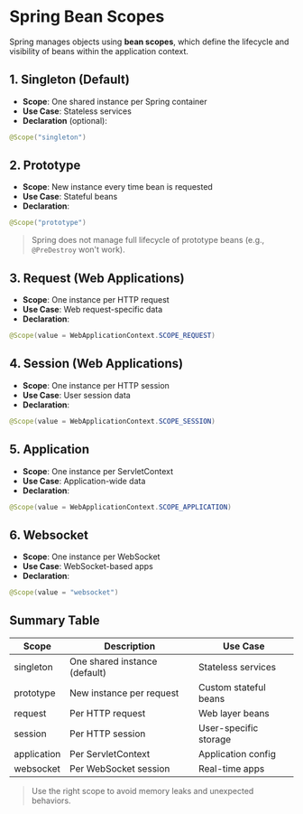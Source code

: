 # Spring Bean Scopes

Spring manages objects using **bean scopes**, which define the lifecycle and visibility of beans within the application context.

## 1. Singleton (Default)

- **Scope**: One shared instance per Spring container
- **Use Case**: Stateless services
- **Declaration** (optional):

```java
@Scope("singleton")
````

## 2. Prototype

* **Scope**: New instance every time bean is requested
* **Use Case**: Stateful beans
* **Declaration**:

```java
@Scope("prototype")
```

> Spring does not manage full lifecycle of prototype beans (e.g., `@PreDestroy` won't work).

## 3. Request (Web Applications)

* **Scope**: One instance per HTTP request
* **Use Case**: Web request-specific data
* **Declaration**:

```java
@Scope(value = WebApplicationContext.SCOPE_REQUEST)
```

## 4. Session (Web Applications)

* **Scope**: One instance per HTTP session
* **Use Case**: User session data
* **Declaration**:

```java
@Scope(value = WebApplicationContext.SCOPE_SESSION)
```

## 5. Application

* **Scope**: One instance per ServletContext
* **Use Case**: Application-wide data
* **Declaration**:

```java
@Scope(value = WebApplicationContext.SCOPE_APPLICATION)
```

## 6. Websocket

* **Scope**: One instance per WebSocket
* **Use Case**: WebSocket-based apps
* **Declaration**:

```java
@Scope(value = "websocket")
```

## Summary Table

| Scope       | Description                   | Use Case              |
| ----------- | ----------------------------- | --------------------- |
| singleton   | One shared instance (default) | Stateless services    |
| prototype   | New instance per request      | Custom stateful beans |
| request     | Per HTTP request              | Web layer beans       |
| session     | Per HTTP session              | User-specific storage |
| application | Per ServletContext            | Application config    |
| websocket   | Per WebSocket session         | Real-time apps        |

> Use the right scope to avoid memory leaks and unexpected behaviors.
